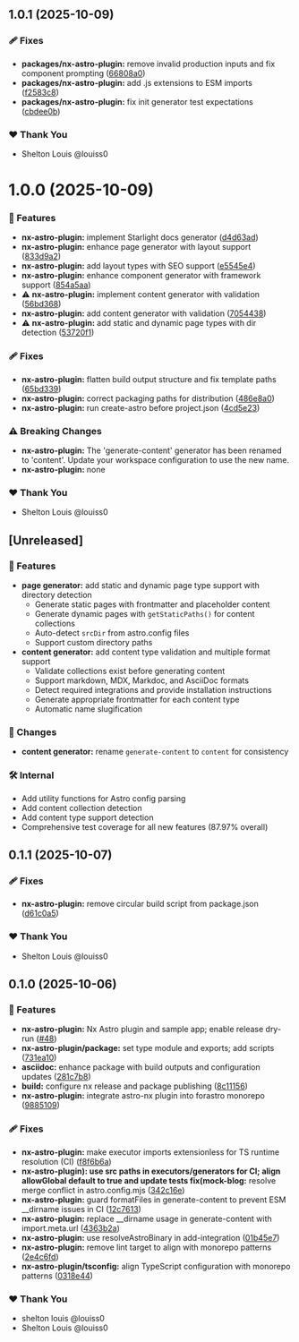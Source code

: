## 1.0.1 (2025-10-09)

### 🩹 Fixes

- **packages/nx-astro-plugin:** remove invalid production inputs and fix component prompting ([66808a0](https://github.com/louiss0/forastro/commit/66808a0))
- **packages/nx-astro-plugin:** add .js extensions to ESM imports ([f2583c8](https://github.com/louiss0/forastro/commit/f2583c8))
- **packages/nx-astro-plugin:** fix init generator test expectations ([cbdee0b](https://github.com/louiss0/forastro/commit/cbdee0b))

### ❤️ Thank You

- Shelton Louis @louiss0

# 1.0.0 (2025-10-09)

### 🚀 Features

- **nx-astro-plugin:** implement Starlight docs generator ([d4d63ad](https://github.com/louiss0/forastro/commit/d4d63ad))
- **nx-astro-plugin:** enhance page generator with layout support ([833d9a2](https://github.com/louiss0/forastro/commit/833d9a2))
- **nx-astro-plugin:** add layout types with SEO support ([e5545e4](https://github.com/louiss0/forastro/commit/e5545e4))
- **nx-astro-plugin:** enhance component generator with framework support ([854a5aa](https://github.com/louiss0/forastro/commit/854a5aa))
- ⚠️  **nx-astro-plugin:** implement content generator with validation ([56bd368](https://github.com/louiss0/forastro/commit/56bd368))
- **nx-astro-plugin:** add content generator with validation ([7054438](https://github.com/louiss0/forastro/commit/7054438))
- ⚠️  **nx-astro-plugin:** add static and dynamic page types with dir detection ([53720f1](https://github.com/louiss0/forastro/commit/53720f1))

### 🩹 Fixes

- **nx-astro-plugin:** flatten build output structure and fix template paths ([65bd339](https://github.com/louiss0/forastro/commit/65bd339))
- **nx-astro-plugin:** correct packaging paths for distribution ([486e8a0](https://github.com/louiss0/forastro/commit/486e8a0))
- **nx-astro-plugin:** run create-astro before project.json ([4cd5e23](https://github.com/louiss0/forastro/commit/4cd5e23))

### ⚠️  Breaking Changes

- **nx-astro-plugin:** The 'generate-content' generator has been renamed to 'content'. Update your workspace configuration to use the new name.
- **nx-astro-plugin:** none

### ❤️ Thank You

- Shelton Louis @louiss0

## [Unreleased]

### 🚀 Features

- **page generator:** add static and dynamic page type support with directory detection
  - Generate static pages with frontmatter and placeholder content
  - Generate dynamic pages with `getStaticPaths()` for content collections
  - Auto-detect `srcDir` from astro.config files
  - Support custom directory paths
- **content generator:** add content type validation and multiple format support
  - Validate collections exist before generating content
  - Support markdown, MDX, Markdoc, and AsciiDoc formats
  - Detect required integrations and provide installation instructions
  - Generate appropriate frontmatter for each content type
  - Automatic name slugification

### 🔄 Changes

- **content generator:** rename `generate-content` to `content` for consistency

### 🛠️ Internal

- Add utility functions for Astro config parsing
- Add content collection detection
- Add content type support detection
- Comprehensive test coverage for all new features (87.97% overall)

## 0.1.1 (2025-10-07)

### 🩹 Fixes

- **nx-astro-plugin:** remove circular build script from package.json ([d61c0a5](https://github.com/louiss0/forastro/commit/d61c0a5))

### ❤️ Thank You

- Shelton Louis @louiss0

## 0.1.0 (2025-10-06)

### 🚀 Features

- **nx-astro-plugin:** Nx Astro plugin and sample app; enable release dry-run ([#48](https://github.com/louiss0/forastro/pull/48))
- **nx-astro-plugin/package:** set type module and exports; add scripts ([731ea10](https://github.com/louiss0/forastro/commit/731ea10))
- **asciidoc:** enhance package with build outputs and configuration updates ([281c7b8](https://github.com/louiss0/forastro/commit/281c7b8))
- **build:** configure nx release and package publishing ([8c11156](https://github.com/louiss0/forastro/commit/8c11156))
- **nx-astro-plugin:** integrate astro-nx plugin into forastro monorepo ([9885109](https://github.com/louiss0/forastro/commit/9885109))

### 🩹 Fixes

- **nx-astro-plugin:** make executor imports extensionless for TS runtime resolution (CI) ([f8f6b6a](https://github.com/louiss0/forastro/commit/f8f6b6a))
- **nx-astro-plugin): use src paths in executors/generators for CI; align allowGlobal default to true and update tests fix(mock-blog:** resolve merge conflict in astro.config.mjs ([342c16e](https://github.com/louiss0/forastro/commit/342c16e))
- **nx-astro-plugin:** guard formatFiles in generate-content to prevent ESM \_\_dirname issues in CI ([12c7613](https://github.com/louiss0/forastro/commit/12c7613))
- **nx-astro-plugin:** replace \_\_dirname usage in generate-content with import.meta.url ([4363b2a](https://github.com/louiss0/forastro/commit/4363b2a))
- **nx-astro-plugin:** use resolveAstroBinary in add-integration ([01b45e7](https://github.com/louiss0/forastro/commit/01b45e7))
- **nx-astro-plugin:** remove lint target to align with monorepo patterns ([2e4c6fd](https://github.com/louiss0/forastro/commit/2e4c6fd))
- **nx-astro-plugin/tsconfig:** align TypeScript configuration with monorepo patterns ([0318e44](https://github.com/louiss0/forastro/commit/0318e44))

### ❤️ Thank You

- shelton louis @louiss0
- Shelton Louis @louiss0
